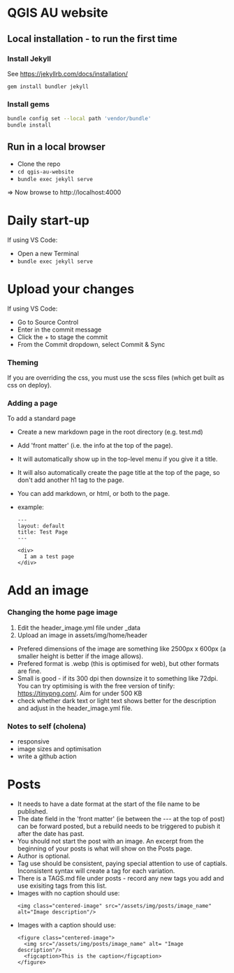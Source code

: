 # QGIS AU website

## Local installation - to run the first time

### Install Jekyll

See https://jekyllrb.com/docs/installation/

`gem install bundler jekyll`

### Install gems

```bash
bundle config set --local path 'vendor/bundle'
bundle install
```

## Run in a local browser

*  Clone the repo
* `cd qgis-au-website`
* `bundle exec jekyll serve`

=> Now browse to http://localhost:4000


# Daily start-up

If using VS Code:
* Open a new Terminal
* `bundle exec jekyll serve`

# Upload your changes

If using VS Code:
* Go to Source Control
* Enter in the commit message
* Click the + to stage the commit
* From the Commit dropdown, select Commit & Sync


### Theming
If you are overriding the css, you must use the scss files (which get built as css on deploy).

### Adding a page

To add a standard page
- Create a new markdown page in the root directory (e.g. test.md)
- Add 'front matter' (i.e. the info at the top of the page). 
- It will automatically show up in the top-level menu if you give it a title.
- It will also automatically create the page title at the top of the page, so don't add another h1 tag to the page.
- You can add markdown, or html, or both to the page.
- example:

  ```
  ---
  layout: default
  title: Test Page
  ---

  <div> 
    I am a test page
  </div>
  
  ```


# Add an image

### Changing the home page image

1. Edit the header_image.yml file under _data
2. Upload an image in assets/img/home/header
  - Prefered dimensions of the image are something like 2500px x 600px (a smaller height is better if the image allows). 
  - Prefered format is .webp (this is optimised for web), but other formats are fine. 
  - Small is good - if its 300 dpi then downsize it to something like 72dpi. You can try optimising is with the free version of tinify: https://tinypng.com/. Aim for under 500 KB
  - check whether dark text or light text shows better for the description and adjust in the header_image.yml file.


### Notes to self (cholena)

- responsive
- image sizes and optimisation
- write a github action


# Posts

- It needs to have a date format at the start of the file name to be published.
- The date field in the 'front matter' (ie between the --- at the top of post) can be forward posted, but a rebuild needs to be triggered to pubish it after the date has past.
- You should not start the post with an image. An excerpt from the beginning of your posts is what will show on the Posts page.
- Author is optional.
- Tag use should be consistent, paying special attention to use of captials. Inconsistent syntax will create a tag for each variation.
- There is a TAGS.md file under posts - record any new tags you add and use exisiting tags from this list.
- Images with no caption should use:
  ``` 
  <img class="centered-image" src="/assets/img/posts/image_name" alt="Image description"/> 
  ```
- Images with a caption should use:
    ```
    <figure class="centered-image">
      <img src="/assets/img/posts/image_name" alt= "Image description"/>
      <figcaption>This is the caption</figcaption>
    </figure>
    ```
